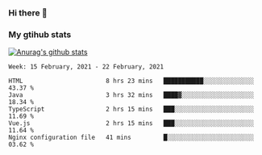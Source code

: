 ### Hi there 👋

### My gtihub stats

[![Anurag's github stats](https://github-readme-stats.vercel.app/api?username=gaozhidong)](https://github.com/gaozhidong/github-readme-stats)

<!--START_SECTION:waka-->
```text
Week: 15 February, 2021 - 22 February, 2021

HTML                       8 hrs 23 mins   ███████████░░░░░░░░░░░░░░   43.37 % 
Java                       3 hrs 32 mins   ████▓░░░░░░░░░░░░░░░░░░░░   18.34 % 
TypeScript                 2 hrs 15 mins   ███░░░░░░░░░░░░░░░░░░░░░░   11.69 % 
Vue.js                     2 hrs 15 mins   ███░░░░░░░░░░░░░░░░░░░░░░   11.64 % 
Nginx configuration file   41 mins         █░░░░░░░░░░░░░░░░░░░░░░░░   03.62 % 
```
<!--END_SECTION:waka-->